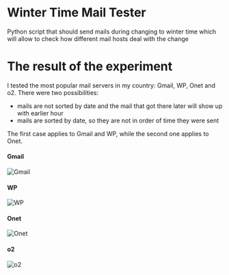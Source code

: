 # Winter Time Mail Tester
Python script that should send mails during changing to winter time which will allow to check how different mail hosts deal with the change

# The result of the experiment
I tested the most popular mail servers in my country: Gmail, WP, Onet and o2. There were two possibilities: 
* mails are not sorted by date and the mail that got there later will show up with earlier hour
* mails are sorted by date, so they are not in order of time they were sent

The first case applies to Gmail and WP, while the second one applies to Onet.

#### Gmail
![Gmail](http://i.imgur.com/mhoCaVv.png)

#### WP
![WP](http://i.imgur.com/e0sbqQ2.png)

#### Onet
![Onet](http://i.imgur.com/VDeibLK.png)

#### o2
![o2](http://i.imgur.com/fSdAwos.png)
